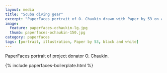 ```yaml
---
layout: media
title: "Scuba diving gear"
excerpt: "PaperFaces portrait of O. Chaukin drawn with Paper by 53 on an iPad."
image: 
  feature: paperfaces-ochaukin-lg.jpg
  thumb: paperfaces-ochaukin-150.jpg
category: paperfaces
tags: [portrait, illustration, Paper by 53, black and white]
---
```


PaperFaces portrait of project donator O. Chaukin.

{% include paperfaces-boilerplate.html %}